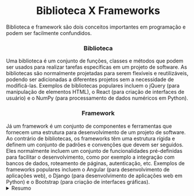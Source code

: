 <h1 align="center"> Biblioteca X Frameworks</h1>
Biblioteca e framework são dois conceitos importantes em programação e podem ser facilmente confundidos.

<h3 align="center"> Biblioteca </h3>
Uma biblioteca é um conjunto de funções, classes e métodos que podem ser usados para realizar tarefas específicas em um projeto de software. As bibliotecas são normalmente projetadas para serem flexíveis e reutilizáveis, podendo ser adicionadas a diferentes projetos sem a necessidade de modificá-las. Exemplos de bibliotecas populares incluem o jQuery (para manipulação de elementos HTML), o React (para criação de interfaces de usuário) e o NumPy (para processamento de dados numéricos em Python).

<h3 align="center"> Framework </h3>
Já um framework é um conjunto de componentes e ferramentas que fornecem uma estrutura para desenvolvimento de um projeto de software. Ao contrário de bibliotecas, os frameworks têm uma estrutura rígida e definem um conjunto de padrões e convenções que devem ser seguidos. Eles normalmente incluem um conjunto de funcionalidades pré-definidas para facilitar o desenvolvimento, como por exemplo a integração com bancos de dados, roteamento de páginas, autenticação, etc. Exemplos de frameworks populares incluem o Angular (para desenvolvimento de aplicações web), o Django (para desenvolvimento de aplicações web em Python) e o Bootstrap (para criação de interfaces gráficas).


<br>


<details>
    <summary>Resumo</summary>
Em resumo, enquanto uma biblioteca é um conjunto de recursos que podem ser utilizados em projetos específicos, um framework é uma estrutura abrangente que define padrões, convenções e funcionalidades pré-definidas para desenvolver um projeto de software.
</details>